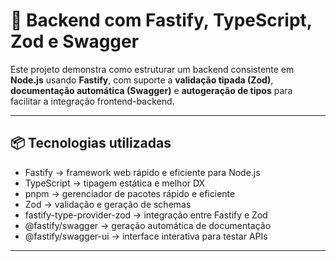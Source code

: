 # 🚀 Backend com Fastify, TypeScript, Zod e Swagger

Este projeto demonstra como estruturar um backend consistente em **Node.js** usando **Fastify**, com suporte a **validação tipada (Zod)**, **documentação automática (Swagger)** e **autogeração de tipos** para facilitar a integração frontend-backend.  

---

## 📦 Tecnologias utilizadas

- Fastify → framework web rápido e eficiente para Node.js  
- TypeScript → tipagem estática e melhor DX  
- pnpm → gerenciador de pacotes rápido e eficiente  
- Zod → validação e geração de schemas  
- fastify-type-provider-zod → integração entre Fastify e Zod  
- @fastify/swagger → geração automática de documentação  
- @fastify/swagger-ui → interface interativa para testar APIs  

---

